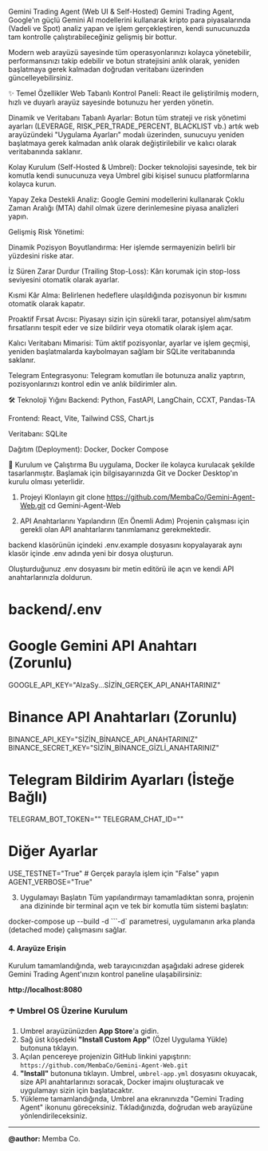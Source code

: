 Gemini Trading Agent (Web UI & Self-Hosted)
Gemini Trading Agent, Google'ın güçlü Gemini AI modellerini kullanarak kripto para piyasalarında (Vadeli ve Spot) analiz yapan ve işlem gerçekleştiren, kendi sunucunuzda tam kontrolle çalıştırabileceğiniz gelişmiş bir bottur.

Modern web arayüzü sayesinde tüm operasyonlarınızı kolayca yönetebilir, performansınızı takip edebilir ve botun stratejisini anlık olarak, yeniden başlatmaya gerek kalmadan doğrudan veritabanı üzerinden güncelleyebilirsiniz.

✨ Temel Özellikler
Web Tabanlı Kontrol Paneli: React ile geliştirilmiş modern, hızlı ve duyarlı arayüz sayesinde botunuzu her yerden yönetin.

Dinamik ve Veritabanı Tabanlı Ayarlar: Botun tüm strateji ve risk yönetimi ayarları (LEVERAGE, RISK_PER_TRADE_PERCENT, BLACKLIST vb.) artık web arayüzündeki "Uygulama Ayarları" modalı üzerinden, sunucuyu yeniden başlatmaya gerek kalmadan anlık olarak değiştirilebilir ve kalıcı olarak veritabanında saklanır.

Kolay Kurulum (Self-Hosted & Umbrel): Docker teknolojisi sayesinde, tek bir komutla kendi sunucunuza veya Umbrel gibi kişisel sunucu platformlarına kolayca kurun.

Yapay Zeka Destekli Analiz: Google Gemini modellerini kullanarak Çoklu Zaman Aralığı (MTA) dahil olmak üzere derinlemesine piyasa analizleri yapın.

Gelişmiş Risk Yönetimi:

Dinamik Pozisyon Boyutlandırma: Her işlemde sermayenizin belirli bir yüzdesini riske atar.

İz Süren Zarar Durdur (Trailing Stop-Loss): Kârı korumak için stop-loss seviyesini otomatik olarak ayarlar.

Kısmi Kâr Alma: Belirlenen hedeflere ulaşıldığında pozisyonun bir kısmını otomatik olarak kapatır.

Proaktif Fırsat Avcısı: Piyasayı sizin için sürekli tarar, potansiyel alım/satım fırsatlarını tespit eder ve size bildirir veya otomatik olarak işlem açar.

Kalıcı Veritabanı Mimarisi: Tüm aktif pozisyonlar, ayarlar ve işlem geçmişi, yeniden başlatmalarda kaybolmayan sağlam bir SQLite veritabanında saklanır.

Telegram Entegrasyonu: Telegram komutları ile botunuza analiz yaptırın, pozisyonlarınızı kontrol edin ve anlık bildirimler alın.

🛠️ Teknoloji Yığını
Backend: Python, FastAPI, LangChain, CCXT, Pandas-TA

Frontend: React, Vite, Tailwind CSS, Chart.js

Veritabanı: SQLite

Dağıtım (Deployment): Docker, Docker Compose

🚀 Kurulum ve Çalıştırma
Bu uygulama, Docker ile kolayca kurulacak şekilde tasarlanmıştır. Başlamak için bilgisayarınızda Git ve Docker Desktop'ın kurulu olması yeterlidir.

1. Projeyi Klonlayın
git clone https://github.com/MembaCo/Gemini-Agent-Web.git
cd Gemini-Agent-Web

2. API Anahtarlarını Yapılandırın (En Önemli Adım)
Projenin çalışması için gerekli olan API anahtarlarını tanımlamanız gerekmektedir.

backend klasörünün içindeki .env.example dosyasını kopyalayarak aynı klasör içinde .env adında yeni bir dosya oluşturun.

Oluşturduğunuz .env dosyasını bir metin editörü ile açın ve kendi API anahtarlarınızla doldurun.

# backend/.env

# Google Gemini API Anahtarı (Zorunlu)
GOOGLE_API_KEY="AIzaSy...SİZİN_GERÇEK_API_ANAHTARINIZ"

# Binance API Anahtarları (Zorunlu)
BINANCE_API_KEY="SİZİN_BİNANCE_API_ANAHTARINIZ"
BINANCE_SECRET_KEY="SİZİN_BİNANCE_GİZLİ_ANAHTARINIZ"

# Telegram Bildirim Ayarları (İsteğe Bağlı)
TELEGRAM_BOT_TOKEN=""
TELEGRAM_CHAT_ID=""

# Diğer Ayarlar
USE_TESTNET="True" # Gerçek parayla işlem için "False" yapın
AGENT_VERBOSE="True"

3. Uygulamayı Başlatın
Tüm yapılandırmayı tamamladıktan sonra, projenin ana dizininde bir terminal açın ve tek bir komutla tüm sistemi başlatın:

docker-compose up --build -d
```-d` parametresi, uygulamanın arka planda (detached mode) çalışmasını sağlar.

#### 4. Arayüze Erişin

Kurulum tamamlandığında, web tarayıcınızdan aşağıdaki adrese giderek Gemini Trading Agent'ınızın kontrol paneline ulaşabilirsiniz:

**http://localhost:8080**

### ☂️ Umbrel OS Üzerine Kurulum

1.  Umbrel arayüzünüzden **App Store**'a gidin.
2.  Sağ üst köşedeki **"Install Custom App"** (Özel Uygulama Yükle) butonuna tıklayın.
3.  Açılan pencereye projenizin GitHub linkini yapıştırın:
    `https://github.com/MembaCo/Gemini-Agent-Web.git`
4.  **"Install"** butonuna tıklayın. Umbrel, `umbrel-app.yml` dosyasını okuyacak, size API anahtarlarınızı soracak, Docker imajını oluşturacak ve uygulamayı sizin için başlatacaktır.
5.  Yükleme tamamlandığında, Umbrel ana ekranınızda "Gemini Trading Agent" ikonunu göreceksiniz. Tıkladığınızda, doğrudan web arayüzüne yönlendirileceksiniz.

---

**@author:** Memba Co.
